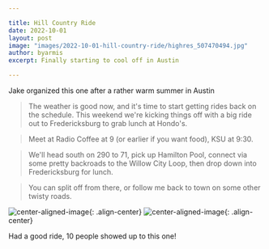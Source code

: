 ```yaml
---

title: Hill Country Ride
date: 2022-10-01
layout: post
image: "images/2022-10-01-hill-country-ride/highres_507470494.jpg"
author: byarmis
excerpt: Finally starting to cool off in Austin

---
```


Jake organized this one after a rather warm summer in Austin

> The weather is good now, and it's time to start getting rides back on the schedule. This weekend we're kicking things off with a big ride out to Fredericksburg to grab lunch at Hondo's.

> Meet at Radio Coffee at 9 (or earlier if you want food), KSU at 9:30.

> We'll head south on 290 to 71, pick up Hamilton Pool, connect via some pretty backroads to the Willow City Loop, then drop down into Fredericksburg for lunch.

> You can split off from there, or follow me back to town on some other twisty roads.

![center-aligned-image](/images/2022-10-01-hill-country-ride/highres_507470504.jpg){: .align-center}
![center-aligned-image](/images/2022-10-01-hill-country-ride/highres_507470507.jpg){: .align-center}

Had a good ride, 10 people showed up to this one!

